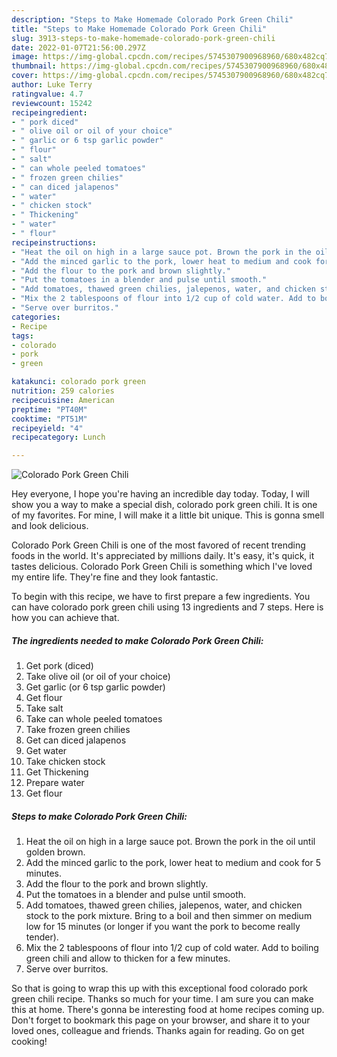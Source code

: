 ```yaml
---
description: "Steps to Make Homemade Colorado Pork Green Chili"
title: "Steps to Make Homemade Colorado Pork Green Chili"
slug: 3913-steps-to-make-homemade-colorado-pork-green-chili
date: 2022-01-07T21:56:00.297Z
image: https://img-global.cpcdn.com/recipes/5745307900968960/680x482cq70/colorado-pork-green-chili-recipe-main-photo.jpg
thumbnail: https://img-global.cpcdn.com/recipes/5745307900968960/680x482cq70/colorado-pork-green-chili-recipe-main-photo.jpg
cover: https://img-global.cpcdn.com/recipes/5745307900968960/680x482cq70/colorado-pork-green-chili-recipe-main-photo.jpg
author: Luke Terry
ratingvalue: 4.7
reviewcount: 15242
recipeingredient:
- " pork diced"
- " olive oil or oil of your choice"
- " garlic or 6 tsp garlic powder"
- " flour"
- " salt"
- " can whole peeled tomatoes"
- " frozen green chilies"
- " can diced jalapenos"
- " water"
- " chicken stock"
- " Thickening"
- " water"
- " flour"
recipeinstructions:
- "Heat the oil on high in a large sauce pot. Brown the pork in the oil until golden brown."
- "Add the minced garlic to the pork, lower heat to medium and cook for 5 minutes."
- "Add the flour to the pork and brown slightly."
- "Put the tomatoes in a blender and pulse until smooth."
- "Add tomatoes, thawed green chilies, jalepenos, water, and chicken stock to the pork mixture. Bring to a boil and then simmer on medium low for 15 minutes (or longer if you want the pork to become really tender)."
- "Mix the 2 tablespoons of flour into 1/2 cup of cold water. Add to boiling green chili and allow to thicken for a few minutes."
- "Serve over burritos."
categories:
- Recipe
tags:
- colorado
- pork
- green

katakunci: colorado pork green 
nutrition: 259 calories
recipecuisine: American
preptime: "PT40M"
cooktime: "PT51M"
recipeyield: "4"
recipecategory: Lunch

---
```



![Colorado Pork Green Chili](https://img-global.cpcdn.com/recipes/5745307900968960/680x482cq70/colorado-pork-green-chili-recipe-main-photo.jpg)

Hey everyone, I hope you're having an incredible day today. Today, I will show you a way to make a special dish, colorado pork green chili. It is one of my favorites. For mine, I will make it a little bit unique. This is gonna smell and look delicious.



Colorado Pork Green Chili is one of the most favored of recent trending foods in the world. It's appreciated by millions daily. It's easy, it's quick, it tastes delicious. Colorado Pork Green Chili is something which I've loved my entire life. They're fine and they look fantastic.


To begin with this recipe, we have to first prepare a few ingredients. You can have colorado pork green chili using 13 ingredients and 7 steps. Here is how you can achieve that.

<!--inarticleads1-->

##### The ingredients needed to make Colorado Pork Green Chili:

1. Get  pork (diced)
1. Take  olive oil (or oil of your choice)
1. Get  garlic (or 6 tsp garlic powder)
1. Get  flour
1. Take  salt
1. Take  can whole peeled tomatoes
1. Take  frozen green chilies
1. Get  can diced jalapenos
1. Get  water
1. Take  chicken stock
1. Get  Thickening
1. Prepare  water
1. Get  flour




<!--inarticleads2-->

##### Steps to make Colorado Pork Green Chili:

1. Heat the oil on high in a large sauce pot. Brown the pork in the oil until golden brown.
1. Add the minced garlic to the pork, lower heat to medium and cook for 5 minutes.
1. Add the flour to the pork and brown slightly.
1. Put the tomatoes in a blender and pulse until smooth.
1. Add tomatoes, thawed green chilies, jalepenos, water, and chicken stock to the pork mixture. Bring to a boil and then simmer on medium low for 15 minutes (or longer if you want the pork to become really tender).
1. Mix the 2 tablespoons of flour into 1/2 cup of cold water. Add to boiling green chili and allow to thicken for a few minutes.
1. Serve over burritos.




So that is going to wrap this up with this exceptional food colorado pork green chili recipe. Thanks so much for your time. I am sure you can make this at home. There's gonna be interesting food at home recipes coming up. Don't forget to bookmark this page on your browser, and share it to your loved ones, colleague and friends. Thanks again for reading. Go on get cooking!
